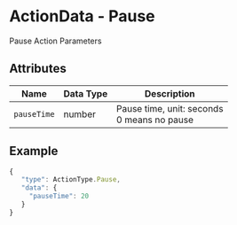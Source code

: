 # ActionData - Pause

Pause Action Parameters

## Attributes

| Name | Data Type | Description |
| ------------- | -------- | ---------------------------------- |
| `pauseTime` | number | Pause time, unit: seconds<br/>0 means no pause |

## Example

```javascript
{
   "type": ActionType.Pause,
   "data": {
     "pauseTime": 20
   }
}
```
